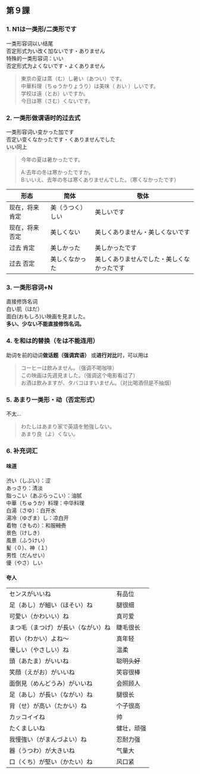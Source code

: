 ## 第９課

### 1. N1は一类形/二类形です
一类形容词以い结尾   
否定形式为い改く加ないです・ありません   
特殊的一类形容词：いい   
否定形式为よくないです・よくありません   
> 東京の夏は蒸（む）し暑い（あつい）です。   
中華料理（ちゅうかりょうり）は美味（ おい ）しいです。   
学校は遠（とお）いですか。   
今日は寒（さむ）くないです。   

### 2. 一类形做谓语时的过去式
一类形容词い变かった加です   
否定い变くなかったです・くありませんでした   
いい同上   
> 今年の夏は暑かったです。   
>
> A:去年の冬は寒かったですか。   
B:いいえ、去年の冬は寒くありませんでした。（寒くなかったです）

|形态|简体|敬体|
|---|---|---|
|现在，将来 肯定|美（うつく）しい|美しいです|
|现在，将来 否定|美しくない|美しくありません・美しくないです|
|过去 肯定|美しかった|美しかったです|
|过去 否定|美しくなかった|美しくありませんでした・美しくなかったです|

### 3.  一类形容词+N
直接修饰名词   
白い肌（はだ）   
面白(おもしろ)い映画を見ました。   
**多い、少ない不能直接修饰名词。**   

### 4. を和は的替换（をは不能连用）   
助词を前的动词**做话题（强调宾语）** 或**进行对比**时，可以用は   
>コーヒーは飲みません。（强调不喝咖啡）  
この映画は先週見ました。（强调这个电影看过了）   
お酒は飲みますが、タバコはすいません。（对比喝酒但是不抽烟）   

### 5. あまり一类形・动（否定形式）   
不太…   
>わたしはあまり家で英語を勉強しない。   
あまり良（よ）くない。　

### 6. 补充词汇
#### 味道
渋い（しぶい）：涩   
あっさり：清淡   
脂っこい（あぶらっこい）：油腻   
中華（ちゅうか）料理：中华料理   
白湯（さゆ）：白开水   
湯冷（ゆざま）し：凉白开   
着物（きもの）：和服~~贼贵~~   
景色（けしき）   
風景（ふうけい）   
髪（０）、神（１）   
男性（だんせい）   
優（やさ）しい   

#### 夸人
|||
|---|---|
|センスがいいね|有品位|
|足（あし）が細い（ほそい）ね|腿很细|
|可愛い（かわいい）ね|真可爱|
|まつ毛（まつげ）が長い（ながい）ね|睫毛很长|
|若い（わかい）よね～|真年轻|
|優しい（やさしい）ね|温柔|
|頭（あたま）がいいね|聪明~~头好~~|
|笑顔（えがお）がいいね|笑容很棒|
|面倒見（めんどうみ）がいいね|会照顾人|
|足（あし）が長い（ながい）ね|腿很长|
|背（せ）が高い（たかい）ね|个子很高|
|カッコイイね|帅|
|たくましいね|健壮，顽强|
|我慢強い（がまんづよい）ね|忍耐力强|
|器（うつわ）が大きいね|气量大|
|口（くち）が堅い（かたい）ね|风口紧|
